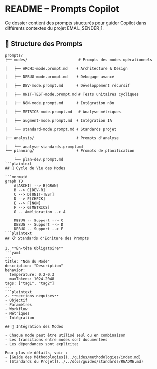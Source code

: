 # README – Prompts Copilot

Ce dossier contient des prompts structurés pour guider Copilot dans différents contextes du projet EMAIL_SENDER_1.

## 📂 Structure des Prompts

```plaintext
prompts/
├── modes/                       # Prompts des modes opérationnels

│   ├── ARCHI-mode.prompt.md    # Architecture & Design

│   ├── DEBUG-mode.prompt.md    # Débogage avancé

│   ├── DEV-mode.prompt.md      # Développement récursif

│   ├── UNIT-TEST-mode.prompt.md # Tests unitaires cycliques

│   ├── N8N-mode.prompt.md      # Intégration n8n

│   ├── METRICS-mode.prompt.md   # Analyse métriques

│   ├── augment-mode.prompt.md  # Intégration IA

│   └── standard-mode.prompt.md # Standards projet

├── analysis/                   # Prompts d'analyse

│   └── analyse-standards.prompt.md
└── planning/                   # Prompts de planification

    └── plan-dev.prompt.md
```plaintext
## 🔄 Cycle de Vie des Modes

```mermaid
graph TD
    A[ARCHI] --> B[GRAN]
    B --> C[DEV-R]
    C --> D[UNIT-TEST]
    D --> E[CHECK]
    E --> F[N8N]
    F --> G[METRICS]
    G -- Amélioration --> A
    
    DEBUG -- Support --> C
    DEBUG -- Support --> D
    DEBUG -- Support --> F
```plaintext
## 📋 Standards d'Écriture des Prompts

1. **En-tête Obligatoire**
```yaml
---
title: "Nom du Mode"
description: "Description"
behavior:
  temperature: 0.2-0.3
  maxTokens: 1024-2048
tags: ["tag1", "tag2"]
---
```plaintext
2. **Sections Requises**
- Objectif
- Paramètres
- Workflow
- Métriques
- Intégration

## 🔗 Intégration des Modes

- Chaque mode peut être utilisé seul ou en combinaison
- Les transitions entre modes sont documentées
- Les dépendances sont explicites

Pour plus de détails, voir :
- [Guide des Méthodologies](../guides/methodologies/index.md)
- [Standards du Projet](../../docs/guides/standards/README.md)